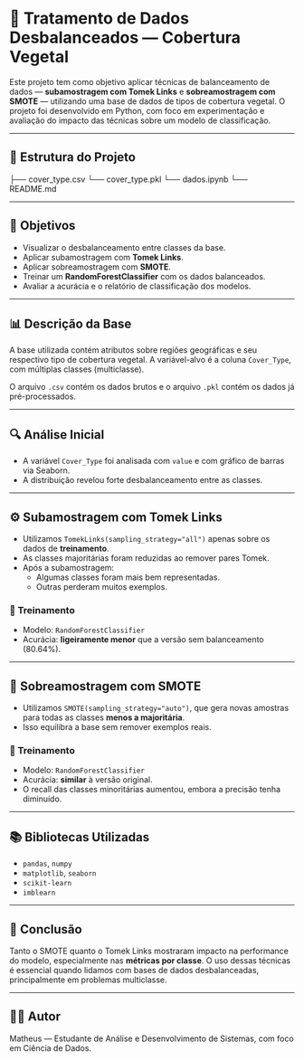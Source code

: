 # 🌲 Tratamento de Dados Desbalanceados — Cobertura Vegetal

Este projeto tem como objetivo aplicar técnicas de balanceamento de dados — **subamostragem com Tomek Links** e **sobreamostragem com SMOTE** — utilizando uma base de dados de tipos de cobertura vegetal. O projeto foi desenvolvido em Python, com foco em experimentação e avaliação do impacto das técnicas sobre um modelo de classificação.

---

## 📁 Estrutura do Projeto


├── cover_type.csv
└── cover_type.pkl
└── dados.ipynb
└── README.md

---

## 📌 Objetivos

- Visualizar o desbalanceamento entre classes da base.
- Aplicar subamostragem com **Tomek Links**.
- Aplicar sobreamostragem com **SMOTE**.
- Treinar um **RandomForestClassifier** com os dados balanceados.
- Avaliar a acurácia e o relatório de classificação dos modelos.

---

## 📊 Descrição da Base

A base utilizada contém atributos sobre regiões geográficas e seu respectivo tipo de cobertura vegetal. A variável-alvo é a coluna `Cover_Type`, com múltiplas classes (multiclasse).  

O arquivo `.csv` contém os dados brutos e o arquivo `.pkl` contém os dados já pré-processados.

---

## 🔍 Análise Inicial

- A variável `Cover_Type` foi analisada com `value` e com gráfico de barras via Seaborn.
- A distribuição revelou forte desbalanceamento entre as classes.

---

## ⚙️ Subamostragem com Tomek Links

- Utilizamos `TomekLinks(sampling_strategy="all")` apenas sobre os dados de **treinamento**.
- As classes majoritárias foram reduzidas ao remover pares Tomek.
- Após a subamostragem:
  - Algumas classes foram mais bem representadas.
  - Outras perderam muitos exemplos.

### 🧠 Treinamento

- Modelo: `RandomForestClassifier`
- Acurácia: **ligeiramente menor** que a versão sem balanceamento (80.64%).

---

## 🔁 Sobreamostragem com SMOTE

- Utilizamos `SMOTE(sampling_strategy="auto")`, que gera novas amostras para todas as classes **menos a majoritária**.
- Isso equilibra a base sem remover exemplos reais.

### 🧠 Treinamento

- Modelo: `RandomForestClassifier`
- Acurácia: **similar** à versão original.
- O recall das classes minoritárias aumentou, embora a precisão tenha diminuído.

---


## 📚 Bibliotecas Utilizadas

- `pandas`, `numpy`
- `matplotlib`, `seaborn`
- `scikit-learn`
- `imblearn`

---

## 📝 Conclusão

Tanto o SMOTE quanto o Tomek Links mostraram impacto na performance do modelo, especialmente nas **métricas por classe**. O uso dessas técnicas é essencial quando lidamos com bases de dados desbalanceadas, principalmente em problemas multiclasse.

---

## 👨‍💻 Autor

Matheus — Estudante de Análise e Desenvolvimento de Sistemas, com foco em Ciência de Dados.
